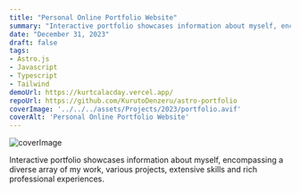 ```yaml
---
title: "Personal Online Portfolio Website"
summary: "Interactive portfolio showcases information about myself, encompassing a diverse array of my work, various projects, extensive skills and rich professional experiences."
date: "December 31, 2023"
draft: false
tags:
- Astro.js
- Javascript
- Typescript
- Tailwind
demoUrl: https://kurtcalacday.vercel.app/
repoUrl: https://github.com/KurutoDenzeru/astro-portfolio
coverImage: '../../../assets/Projects/2023/portfolio.avif'
coverAlt: 'Personal Online Portfolio Website'
---
```


![coverImage](../../../assets/Projects/2023/portfolio.avif)

Interactive portfolio showcases information about myself, encompassing a diverse array of my work, various projects, extensive skills and rich professional experiences.
